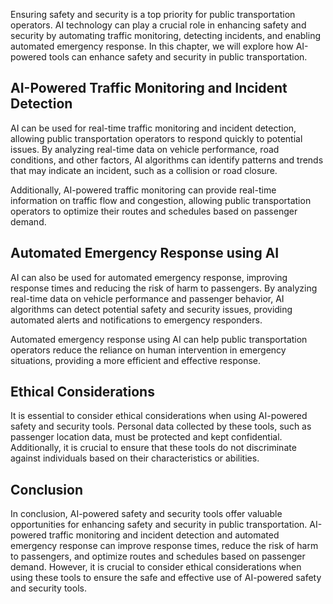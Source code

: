 
Ensuring safety and security is a top priority for public transportation operators. AI technology can play a crucial role in enhancing safety and security by automating traffic monitoring, detecting incidents, and enabling automated emergency response. In this chapter, we will explore how AI-powered tools can enhance safety and security in public transportation.

AI-Powered Traffic Monitoring and Incident Detection
----------------------------------------------------

AI can be used for real-time traffic monitoring and incident detection, allowing public transportation operators to respond quickly to potential issues. By analyzing real-time data on vehicle performance, road conditions, and other factors, AI algorithms can identify patterns and trends that may indicate an incident, such as a collision or road closure.

Additionally, AI-powered traffic monitoring can provide real-time information on traffic flow and congestion, allowing public transportation operators to optimize their routes and schedules based on passenger demand.

Automated Emergency Response using AI
-------------------------------------

AI can also be used for automated emergency response, improving response times and reducing the risk of harm to passengers. By analyzing real-time data on vehicle performance and passenger behavior, AI algorithms can detect potential safety and security issues, providing automated alerts and notifications to emergency responders.

Automated emergency response using AI can help public transportation operators reduce the reliance on human intervention in emergency situations, providing a more efficient and effective response.

Ethical Considerations
----------------------

It is essential to consider ethical considerations when using AI-powered safety and security tools. Personal data collected by these tools, such as passenger location data, must be protected and kept confidential. Additionally, it is crucial to ensure that these tools do not discriminate against individuals based on their characteristics or abilities.

Conclusion
----------

In conclusion, AI-powered safety and security tools offer valuable opportunities for enhancing safety and security in public transportation. AI-powered traffic monitoring and incident detection and automated emergency response can improve response times, reduce the risk of harm to passengers, and optimize routes and schedules based on passenger demand. However, it is crucial to consider ethical considerations when using these tools to ensure the safe and effective use of AI-powered safety and security tools.
